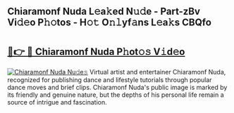 ## Chiaramonf Nuda L𝚎a𝚔ed N𝚞𝚍e - Part-zBv Vi𝚍𝚎o P𝚑𝚘tos - H𝚘𝚝 O𝚗𝚕yf𝚊ns L𝚎a𝚔s CBQfo

# <h2><a href="http://kfc0y7.oniu.top/?m=Chiaramonf+Nuda">🔗👉 🔴 Chiaramonf Nuda P𝚑ot𝚘𝚜 V𝚒d𝚎o</a></h2>

[![Chiaramonf Nuda Nu𝚍e𝚜](https://i.imgur.com/0qMVB7G.gif)](http://kfc0y7.oniu.top/?m=Chiaramonf+Nuda)
Virtual artist and entertainer Chiaramonf Nuda, recognized for publishing dance and lifestyle tutorials through popular dance moves and brief clips. Chiaramonf Nuda's public image is marked by its friendly and genuine nature, but the depths of his personal life remain a source of intrigue and fascination.  

